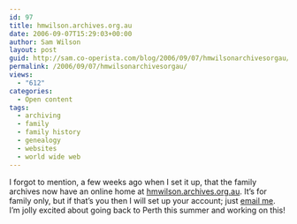 ```yaml
---
id: 97
title: hmwilson.archives.org.au
date: 2006-09-07T15:29:03+00:00
author: Sam Wilson
layout: post
guid: http://sam.co-operista.com/blog/2006/09/07/hmwilsonarchivesorgau/
permalink: /2006/09/07/hmwilsonarchivesorgau/
views:
  - "612"
categories:
  - Open content
tags:
  - archiving
  - family
  - family history
  - genealogy
  - websites
  - world wide web
---
```

I forgot to mention, a few weeks ago when I set it up, that the family archives now have an online home at [hmwilson.archives.org.au](http://hmwilson.archives.org.au). It&#8217;s for family only, but if that&#8217;s you then I will set up your account; just [email me](mailto:sam@samwilson.id.au). I&#8217;m jolly excited about going back to Perth this summer and working on this!